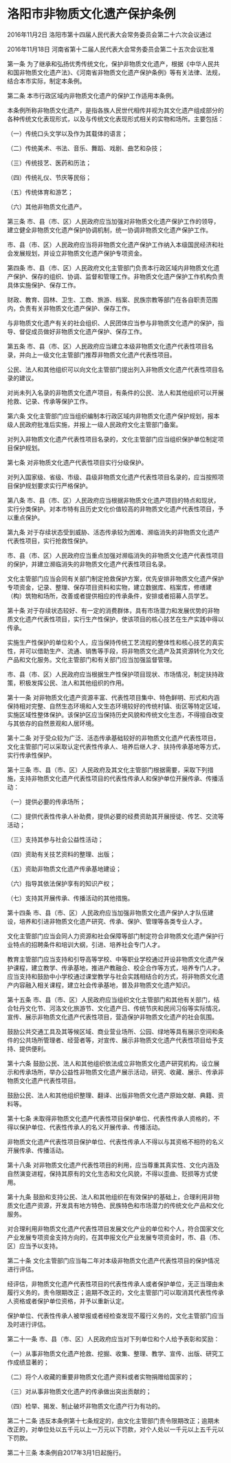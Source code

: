 # 洛阳市非物质文化遗产保护条例

2016年11月2日 洛阳市第十四届人民代表大会常务委员会第二十六次会议通过

2016年11月18日 河南省第十二届人民代表大会常务委员会第二十五次会议批准

<!-- INFO END -->

第一条 为了继承和弘扬优秀传统文化，保护非物质文化遗产，根据《中华人民共和国非物质文化遗产法》、《河南省非物质文化遗产保护条例》等有关法律、法规，结合本市实际，制定本条例。

第二条 本市行政区域内非物质文化遗产的保护工作适用本条例。

本条例所称非物质文化遗产，是指各族人民世代相传并视为其文化遗产组成部分的各种传统文化表现形式，以及与传统文化表现形式相关的实物和场所。主要包括：

（一）传统口头文学以及作为其载体的语言；

（二）传统美术、书法、音乐、舞蹈、戏剧、曲艺和杂技；

（三）传统技艺、医药和历法；

（四）传统礼仪、节庆等民俗；

（五）传统体育和游艺；

（六）其他非物质文化遗产。

第三条 市、县（市、区）人民政府应当加强对非物质文化遗产保护工作的领导，建立健全非物质文化遗产保护协调机制，统一协调非物质文化遗产保护工作。

市、县（市、区）人民政府应当将非物质文化遗产保护工作纳入本级国民经济和社会发展规划，并设立非物质文化遗产保护专项资金。

第四条 市、县（市、区）人民政府文化主管部门负责本行政区域内非物质文化遗产保护、保存的组织、协调、监督和管理工作。非物质文化遗产保护工作机构负责具体实施保护、保存工作。

财政、教育、园林、卫生、工商、旅游、档案、民族宗教等部门在各自职责范围内，负责有关非物质文化遗产保护、保存工作。

与非物质文化遗产有关的社会组织、人民团体应当参与非物质文化遗产的保护，指导、督促成员做好非物质文化遗产保护、保存工作。

第五条 市、县（市、区）人民政府应当建立本级非物质文化遗产代表性项目名录，并向上一级文化主管部门推荐非物质文化遗产代表性项目。

公民、法人和其他组织可以向文化主管部门提出列入非物质文化遗产代表性项目名录的建议。

对尚未列入名录的非物质文化遗产项目，有条件的公民、法人和其他组织可以开展抢救、记录、传承等保护工作。

第六条 文化主管部门应当组织编制本行政区域内非物质文化遗产保护规划，报本级人民政府批准后实施，并报上一级人民政府文化主管部门备案。

对列入非物质文化遗产代表性项目名录的，文化主管部门应当组织保护单位制定项目保护规划。

第七条 对非物质文化遗产代表性项目实行分级保护。

对列入国家级、省级、市级、县级非物质文化遗产代表性项目名录的，应当按照项目保护规划要求实行严格保护。

第八条 市、县（市、区）人民政府应当根据非物质文化遗产项目的特点和现状，实行分类保护。对本市特有且历史文化价值较高的非物质文化遗产代表性项目，予以重点保护。

第九条 对于存续状态受到威胁、活态传承较为困难、濒临消失的非物质文化遗产代表性项目，实行抢救性保护。

市、县（市、区）人民政府应当重点加强对濒临消失的非物质文化遗产代表性项目的保护，并建立濒临消失的非物质文化遗产代表性项目名录。

文化主管部门应当会同有关部门制定抢救保护方案，优先安排非物质文化遗产保护专项资金，记录、整理、保存项目资料和实物，建立数据库、档案库，修缮建（构）筑物和场所，改善或者提供相应的传承条件，安排或者招募人员学艺。

第十条 对于存续状态较好、有一定的消费群体，具有市场潜力和发展优势的非物质文化遗产代表性项目，实行生产性保护，使该项目的核心技艺在生产实践中得以传承。

实施生产性保护的单位和个人，应当保持传统工艺流程的整体性和核心技艺的真实性，并可以借助生产、流通、销售等手段，将非物质文化遗产及其资源转化为文化产品和文化服务。文化主管部门和有关部门应当加强监督管理。

市、县（市、区）人民政府应当根据生产性保护项目现状、市场情况，制定扶持政策，积极发挥公民、法人和其他组织的作用。

第十一条 对非物质文化遗产资源丰富、代表性项目集中、特色鲜明、形式和内涵保持相对完整、自然生态环境和人文生态环境较好的传统村镇、街区等特定区域，实施区域性整体保护。该保护区应当保持历史风貌和传统文化生态，不得擅自改变与其依存的自然景观和人居环境。

第十二条 对于受众较为广泛、活态传承基础较好的非物质文化遗产代表性项目，文化主管部门可以采取认定代表性传承人、培养后继人才、扶持传承基地等方式，实行传承性保护。

第十三条 市、县（市、区）人民政府及其文化主管部门根据需要，采取下列措施，支持非物质文化遗产代表性项目的代表性传承人和保护单位开展传承、传播活动：

（一）提供必要的传承场所；

（二）提供代表性传承人补助费，提供必要的经费资助其开展授徒、传艺、交流等活动；

（三）支持其参与社会公益性活动；

（四）资助有关技艺资料的整理、出版；

（五）资助非物质文化遗产传承基地建设；

（六）指导其依法保护享有的知识产权；

（七）支持其开展传承、传播活动的其他措施。

第十四条 市、县（市、区）人民政府应当加强非物质文化遗产保护人才队伍建设，培养和引进非物质文化遗产研究、传承、保护、管理等各类专业人才。

文化主管部门应当会同人力资源和社会保障等部门制定符合非物质文化遗产保护行业特点的招聘条件和培训大纲，引进、培养社会专门人才。

教育主管部门应当支持和引导高等学校、中等职业学校通过开设非物质文化遗产保护课程，建立教学、传承基地，推进产教融合、校企合作等方式，培养专门人才。应当支持和鼓励中小学校通过课堂教学与社会实践相结合的方式，将非物质文化遗产内容融入相关课程，建立社会传承基地，普及非物质文化遗产知识。

第十五条 市、县（市、区）人民政府应当组织文化主管部门和其他有关部门，结合牡丹文化节、河洛文化旅游节、文化遗产日、传统节庆和民间习俗等实际情况，宣传、展示非物质文化遗产代表性项目，营造保护非物质文化遗产的社会氛围。

鼓励公共交通工具及其等候区域、商业营业场所、公园、绿地等具有展示空间和条件的公共场所管理者、经营者等，对宣传、展示非物质文化遗产代表性项目给予支持、提供便利。

第十六条 鼓励公民、法人和其他组织依法成立非物质文化遗产研究机构，设立展示和传承场所，举办公益性非物质文化遗产展示活动，研究、收藏、展示、传承非物质文化遗产代表性项目。

鼓励公民、法人和其他组织整理、翻译、出版非物质文化遗产原始文献、典籍、资料等。

第十七条 未取得非物质文化遗产代表性项目保护单位、代表性传承人资格的，不得以保护单位、代表性传承人的名义开展传承、传播活动。

非物质文化遗产代表性项目保护单位、代表性传承人不得以与其资格不相符的名义开展传承、传播活动。

第十八条 对非物质文化遗产代表性项目的利用，应当尊重其真实性、文化内涵及自然演变进程，保持其原有的文化生态和文化风貌，不得以歪曲、贬损等方式使用。

第十九条 鼓励和支持公民、法人和其他组织在有效保护的基础上，合理利用非物质文化遗产资源，开发具有地方特色、民族特色和市场潜力的传统文化产品和文化服务。

对合理利用非物质文化遗产代表性项目发展文化产业的单位和个人，符合国家文化产业发展专项资金支持方向的，在其申报文化产业发展专项资金时，市、县（市、区）应当予以支持。

第二十条 文化主管部门应当每二年对本级非物质文化遗产代表性项目的保护情况进行评估。

经评估，非物质文化遗产代表性项目的代表性传承人或者保护单位，无正当理由未履行义务的，责令限期改正；逾期不改正的，文化主管部门可以取消其代表性传承人资格或者保护单位资格，并予以重新认定。

保护单位、代表性传承人被举报或者经检查发现不履行义务的，文化主管部门应当及时进行评估。

第二十一条 市、县（市、区）人民政府应当对下列单位和个人给予表彰和奖励：

（一）从事非物质文化遗产抢救、挖掘、收集、整理、教学、宣传、出版、研究工作成绩显著的；

（二）将个人收藏的重要非物质文化遗产资料或者实物捐赠给国家的；

（三）对从事非物质文化遗产的传承做出突出贡献的；

（四）检举、揭发、制止破坏非物质文化遗产行为有功的。

第二十二条 违反本条例第十七条规定的，由文化主管部门责令限期改正；逾期未改正的，对单位处以五千元以上一万元以下罚款，对个人处以一千元以上五千元以下罚款。

第二十三条 本条例自2017年3月1日起施行。

